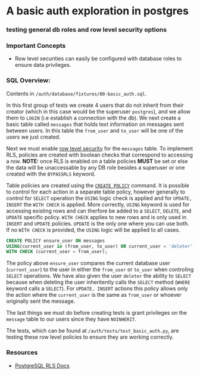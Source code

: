 # A basic auth exploration in postgres

### testing general db roles and row level security options

### Important Concepts

- Row level securities can easily be configured with database roles to ensure data privileges.

### SQL Overview:

Contents in `/auth/database/fixtures/00-basic_auth.sql`.

In this first group of tests we create 4 users that do not inherit from their creator (which in this case
would be the superuser `postgres`), and we allow them to `LOGIN` (i.e establish a connection with the db). We next create a basic table called `messages` that holds text information on messages sent between users. In this table the `from_user` and `to_user` will be one of the users we just created.

Next we must enable [row level security](https://www.postgresql.org/docs/14/ddl-rowsecurity.html) for the `messages` table. To implement RLS, policies are created with boolean checks that correspond to accessing a row. **NOTE:** once RLS is enabled on a table policies **MUST** be set or else the data will be unaccessable by any DB role besides a superuser or one created with the `BYPASSRLS` keyword.

Table policies are created using the [`CREATE POLICY`](https://www.postgresql.org/docs/14/sql-createpolicy.html) command. It is possible to control for each action in a separate table policy, however generally to control for `SELECT` operation the `USING` logic check is applied and for `UPDATE, INSERT` the `WITH CHECK` is applied. More correctly, `USING` keyword is used for accessing existing rows and can therfore be added to a `SELECT`, `DELETE`, and `UPDATE` specific policy. `WITH CHECK` applies to new rows and is only used in `INSERT` and `UPDATE` policies. `UPDATE` is the only one where you can use both. If no `WITH CHECK` is provided, the `USING` logic will be applied to all cases.

```sql
CREATE POLICY ensure_user ON messages
USING(current_user in (from_user, to_user) OR current_user = 'deleter')
WITH CHECK (current_user = from_user);
```

The policy above `ensure_user` compares the current database user (`current_user`) to the user in either the `from_user` or `to_user` when controling `SELECT` operations. We have also given the user `deleter` the ability to `SELECT` because when deleting the user inheritently calls the `SELECT` method (`WHERE` keyword calls a `SELECT`). For `UPDATE, INSERT` actions this policy allows only the action where the `current_user` is the same as `from_user` or whoever originally sent the message.

The last things we must do before creating tests is grant privileges on the `message` table to our users since they have `NOINHERIT`.

The tests, which can be found at `/auth/tests/test_basic_auth.py`, are testing these row level policies to ensure they are working correctly.

### Resources

- [PostgreSQL RLS Docs](https://www.postgresql.org/docs/current/ddl-rowsecurity.html)
